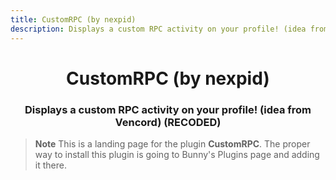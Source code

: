 ```yaml
---
title: CustomRPC (by nexpid)
description: Displays a custom RPC activity on your profile! (idea from Vencord) (RECODED)
---
```


<!--
  * This file was autogenerated
  * If you want to change anything, do so in the build.mjs script
  * https://github.com/nexpid/BunnyPlugins/edit/dev/scripts/build.mjs
-->

<div align="center">
    <h1>CustomRPC (by nexpid)</h1>
    <h3>Displays a custom RPC activity on your profile! (idea from Vencord) (RECODED)</h3>
</div>

> **Note**
> This is a landing page for the plugin **CustomRPC**. The proper way to install this plugin is going to Bunny's Plugins page and adding it there.

